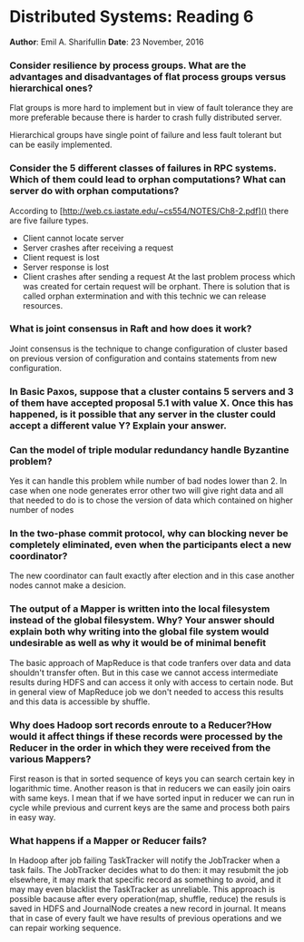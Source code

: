 # Distributed Systems: Reading 6

**Author**: Emil A. Sharifullin 
**Date**:   23 November, 2016  

### Consider resilience by process groups. What are the advantages and disadvantages of flat process groups versus hierarchical ones?

Flat groups is more hard to implement but in view of fault tolerance they are more preferable because there is harder to crash fully distributed server.

Hierarchical groups have single point of failure and less fault tolerant but can be easily implemented.

### Consider the 5 different classes of failures in RPC systems. Which of them could lead to orphan computations? What can server do with orphan computations?

According to [http://web.cs.iastate.edu/~cs554/NOTES/Ch8-2.pdf]() there are five failure types.

* Client cannot locate server
* Server crashes after receiving a request
* Client request is lost
* Server response is lost
* Client crashes after sending a request
  At the last problem process which was created for certain request will be orphant. There is solution that is called orphan extermination and with this technic we can release resources.

### What is joint consensus in Raft and how does it work?

Joint consensus is the technique to change configuration of cluster based on previous version of configuration and contains statements from new configuration.

### In Basic Paxos, suppose that a cluster contains 5 servers and 3 of them have accepted proposal 5.1 with value X. Once this has happened, is it possible that any server in the cluster could accept a different value Y? Explain your answer.



### Can the model of triple modular redundancy handle Byzantine problem?

Yes it can handle this problem while number of bad nodes lower than 2. In case when one node generates error other two will give right data and all that needed to do is to chose the version of data which contained on higher number of nodes

### In the two-phase commit protocol, why can blocking never be completely eliminated, even when the participants elect a new coordinator?

The new coordinator can fault exactly after election and in this case another nodes cannot make a desicion.

### The output of a Mapper is written into the local filesystem instead of the global filesystem. Why? Your answer should explain both why writing into the global file system would undesirable as well as why it would be of minimal benefit

The basic approach of MapReduce is that code tranfers over data and data shouldn't transfer often. But in this case we cannot access intermediate results during HDFS and can access it only with access to certain node. But in general view of MapReduce job we don't needed to access this results and this data is accessible by shuffle.

### Why does Hadoop sort records enroute to a Reducer?How would it affect things if these records were processed by the Reducer in the order in which they were received from the various Mappers?

First reason is that in sorted sequence of keys you can search certain key in logarithmic time. Another reason is that in reducers we can easily join oairs with same keys. I mean that if we have sorted input in reducer we can run in cycle while previous and current keys are the same and process both pairs in easy way.

### What happens if a Mapper or Reducer fails?

In Hadoop after job failing  TaskTracker will notify the JobTracker when a task fails. The JobTracker decides what to do then: it may resubmit the job elsewhere, it may mark that specific record as something to avoid, and it may may even blacklist the TaskTracker as unreliable. This approach is possible bacause after every operation(map, shuffle, reduce) the resuls is saved in HDFS and JournalNode creates a new record in journal. It means that in case of every fault we have results of previous operations and we can repair working sequence.


